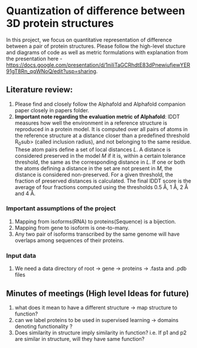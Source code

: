 # Quantization of difference between 3D protein structures
In this project, we focus on quantitative representation of difference between a pair of protein structures. Please follow the high-level stucture and diagrams of code as well as metric formulations with explanation from the presentation here - https://docs.google.com/presentation/d/1niliTaGCRhdtE83dPnewiufjewYER91gT8Rn_qqWNoQ/edit?usp=sharing. 


## Literature review:
1. Please find and closely follow the Alphafold and Alphafold companion paper closely in papers folder. 
2. **Important note regarding the evaluation metric of Alphafold**: lDDT measures how well the environment in a reference structure is reproduced in a protein model. It is computed over all pairs of atoms in the reference structure at a distance closer than a predefined threshold R<sub>0</sub>sub> (called inclusion radius), and not belonging to the same residue. These atom pairs define a set of local distances *L*. A distance is considered preserved in the model *M* if it is, within a certain tolerance threshold, the same as the corresponding distance in *L*. If one or both the atoms defining a distance in the set are not present in *M*, the distance is considered non-preserved. For a given threshold, the fraction of preserved distances is calculated. The final lDDT score is the average of four fractions computed using the thresholds 0.5 Å, 1 Å, 2 Å and 4 Å. 


### Important assumptions of the project
1. Mapping from isoforms(RNA) to proteins(Sequence) is a bijection.  
2. Mapping from gene to isoform is one-to-many. 
3. Any two pair of isoforms transcribed by the same genome will have overlaps among sequences of their proteins. 


### Input data 

1. We need a data directory of root -> gene -> proteins -> .fasta and .pdb files


## Minutes of meetings (High level Ideas for future)
1. what does it mean to have a different structure -> map structure to function?
2. can we label proteins to be used in supervised learning -> domains denoting functionality ?
3. Does similarity in structure imply similarity in function? i.e. If p1 and p2 are similar in structure, will they have same function?
